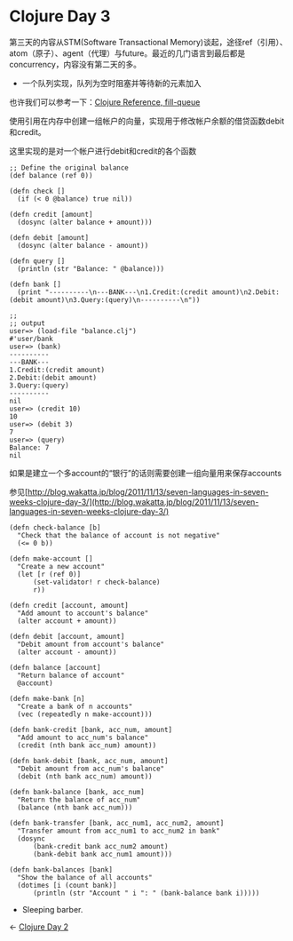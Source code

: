 # Clojure Day 3

第三天的内容从STM(Software Transactional Memory)谈起，途径ref（引用）、atom（原子）、agent（代理）与future。最近的几门语言到最后都是concurrency，内容没有第二天的多。

* 一个队列实现，队列为空时阻塞并等待新的元素加入

也许我们可以参考一下：[Clojure Reference, fill-queue](http://richhickey.github.com/clojure-contrib/seq-utils-api.html#clojure.contrib.seq-utils/fill-queue)

使用引用在内存中创建一组帐户的向量，实现用于修改帐户余额的借贷函数debit和credit。

这里实现的是对一个帐户进行debit和credit的各个函数

```
;; Define the original balance
(def balance (ref 0))

(defn check []
  (if (< 0 @balance) true nil))

(defn credit [amount]
  (dosync (alter balance + amount)))

(defn debit [amount]
  (dosync (alter balance - amount))

(defn query []
  (println (str "Balance: " @balance)))

(defn bank []
  (print "----------\n---BANK---\n1.Credit:(credit amount)\n2.Debit:(debit amount)\n3.Query:(query)\n----------\n"))

;;
;; output
user=> (load-file "balance.clj")
#'user/bank
user=> (bank)
----------
---BANK---
1.Credit:(credit amount)
2.Debit:(debit amount)
3.Query:(query)
----------
nil
user=> (credit 10)
10
user=> (debit 3)
7
user=> (query)
Balance: 7
nil
```

如果是建立一个多account的“银行”的话则需要创建一组向量用来保存accounts

参见[http://blog.wakatta.jp/blog/2011/11/13/seven-languages-in-seven-weeks-clojure-day-3/](http://blog.wakatta.jp/blog/2011/11/13/seven-languages-in-seven-weeks-clojure-day-3/)

```
(defn check-balance [b]
  "Check that the balance of account is not negative"
  (<= 0 b))

(defn make-account []
  "Create a new account"
  (let [r (ref 0)]
      (set-validator! r check-balance)
      r))  

(defn credit [account, amount]
  "Add amount to account's balance"
  (alter account + amount))

(defn debit [account, amount]
  "Debit amount from account's balance"
  (alter account - amount))
  
(defn balance [account]
  "Return balance of account"
  @account)

(defn make-bank [n]
  "Create a bank of n accounts"
  (vec (repeatedly n make-account)))
  
(defn bank-credit [bank, acc_num, amount]
  "Add amount to acc_num's balance"
  (credit (nth bank acc_num) amount))

(defn bank-debit [bank, acc_num, amount]
  "Debit amount from acc_num's balance"
  (debit (nth bank acc_num) amount))

(defn bank-balance [bank, acc_num]
  "Return the balance of acc_num"
  (balance (nth bank acc_num)))

(defn bank-transfer [bank, acc_num1, acc_num2, amount]
  "Transfer amount from acc_num1 to acc_num2 in bank"
  (dosync 
      (bank-credit bank acc_num2 amount)
      (bank-debit bank acc_num1 amount)))

(defn bank-balances [bank]
  "Show the balance of all accounts"
  (dotimes [i (count bank)]
      (println (str "Account " i ": " (bank-balance bank i)))))
```

* Sleeping barber.

<- [Clojure Day 2](Clojure_day_2.md)
